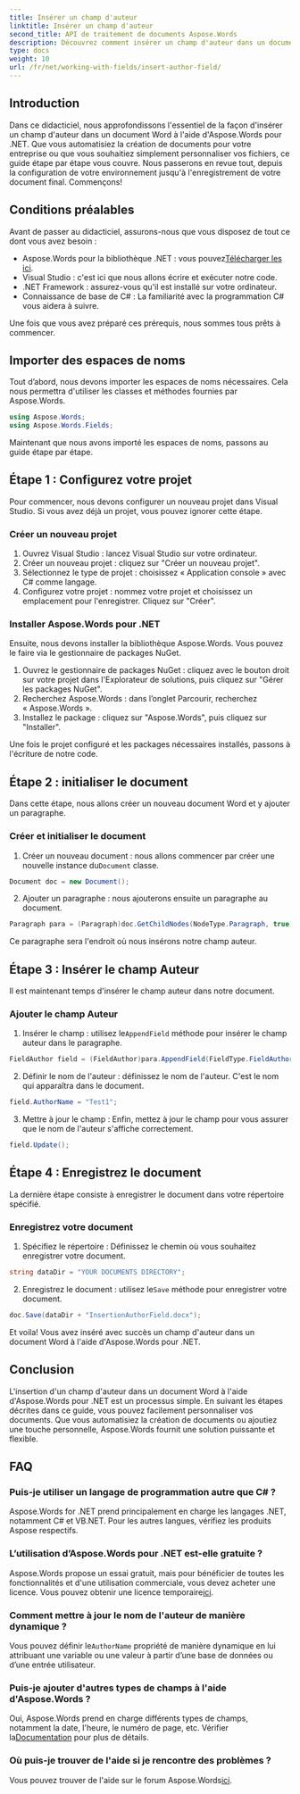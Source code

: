 ```yaml
---
title: Insérer un champ d'auteur
linktitle: Insérer un champ d'auteur
second_title: API de traitement de documents Aspose.Words
description: Découvrez comment insérer un champ d'auteur dans un document Word à l'aide d'Aspose.Words pour .NET avec notre guide étape par étape. Parfait pour automatiser la création de documents.
type: docs
weight: 10
url: /fr/net/working-with-fields/insert-author-field/
---
```

## Introduction

Dans ce didacticiel, nous approfondissons l'essentiel de la façon d'insérer un champ d'auteur dans un document Word à l'aide d'Aspose.Words pour .NET. Que vous automatisiez la création de documents pour votre entreprise ou que vous souhaitiez simplement personnaliser vos fichiers, ce guide étape par étape vous couvre. Nous passerons en revue tout, depuis la configuration de votre environnement jusqu'à l'enregistrement de votre document final. Commençons!

## Conditions préalables

Avant de passer au didacticiel, assurons-nous que vous disposez de tout ce dont vous avez besoin :

-  Aspose.Words pour la bibliothèque .NET : vous pouvez[Télécharger les ici](https://releases.aspose.com/words/net/).
- Visual Studio : c'est ici que nous allons écrire et exécuter notre code.
- .NET Framework : assurez-vous qu'il est installé sur votre ordinateur.
- Connaissance de base de C# : La familiarité avec la programmation C# vous aidera à suivre.

Une fois que vous avez préparé ces prérequis, nous sommes tous prêts à commencer.

## Importer des espaces de noms

Tout d’abord, nous devons importer les espaces de noms nécessaires. Cela nous permettra d'utiliser les classes et méthodes fournies par Aspose.Words.

```csharp
using Aspose.Words;
using Aspose.Words.Fields;
```

Maintenant que nous avons importé les espaces de noms, passons au guide étape par étape.

## Étape 1 : Configurez votre projet

Pour commencer, nous devons configurer un nouveau projet dans Visual Studio. Si vous avez déjà un projet, vous pouvez ignorer cette étape.

### Créer un nouveau projet

1. Ouvrez Visual Studio : lancez Visual Studio sur votre ordinateur.
2. Créer un nouveau projet : cliquez sur "Créer un nouveau projet".
3. Sélectionnez le type de projet : choisissez « Application console » avec C# comme langage.
4. Configurez votre projet : nommez votre projet et choisissez un emplacement pour l'enregistrer. Cliquez sur "Créer".

### Installer Aspose.Words pour .NET

Ensuite, nous devons installer la bibliothèque Aspose.Words. Vous pouvez le faire via le gestionnaire de packages NuGet.

1. Ouvrez le gestionnaire de packages NuGet : cliquez avec le bouton droit sur votre projet dans l'Explorateur de solutions, puis cliquez sur "Gérer les packages NuGet".
2. Recherchez Aspose.Words : dans l’onglet Parcourir, recherchez « Aspose.Words ».
3. Installez le package : cliquez sur "Aspose.Words", puis cliquez sur "Installer".

Une fois le projet configuré et les packages nécessaires installés, passons à l'écriture de notre code.

## Étape 2 : initialiser le document

Dans cette étape, nous allons créer un nouveau document Word et y ajouter un paragraphe.

### Créer et initialiser le document

1.  Créer un nouveau document : nous allons commencer par créer une nouvelle instance du`Document` classe.

```csharp
Document doc = new Document();
```

2. Ajouter un paragraphe : nous ajouterons ensuite un paragraphe au document.

```csharp
Paragraph para = (Paragraph)doc.GetChildNodes(NodeType.Paragraph, true)[0];
```

Ce paragraphe sera l'endroit où nous insérons notre champ auteur.

## Étape 3 : Insérer le champ Auteur

Il est maintenant temps d'insérer le champ auteur dans notre document.

### Ajouter le champ Auteur

1.  Insérer le champ : utilisez le`AppendField` méthode pour insérer le champ auteur dans le paragraphe.

```csharp
FieldAuthor field = (FieldAuthor)para.AppendField(FieldType.FieldAuthor, false);
```

2. Définir le nom de l'auteur : définissez le nom de l'auteur. C'est le nom qui apparaîtra dans le document.

```csharp
field.AuthorName = "Test1";
```

3. Mettre à jour le champ : Enfin, mettez à jour le champ pour vous assurer que le nom de l'auteur s'affiche correctement.

```csharp
field.Update();
```

## Étape 4 : Enregistrez le document

La dernière étape consiste à enregistrer le document dans votre répertoire spécifié.

### Enregistrez votre document

1. Spécifiez le répertoire : Définissez le chemin où vous souhaitez enregistrer votre document.

```csharp
string dataDir = "YOUR DOCUMENTS DIRECTORY";
```

2.  Enregistrez le document : utilisez le`Save` méthode pour enregistrer votre document.

```csharp
doc.Save(dataDir + "InsertionAuthorField.docx");
```

Et voila! Vous avez inséré avec succès un champ d'auteur dans un document Word à l'aide d'Aspose.Words pour .NET.

## Conclusion

L'insertion d'un champ d'auteur dans un document Word à l'aide d'Aspose.Words pour .NET est un processus simple. En suivant les étapes décrites dans ce guide, vous pouvez facilement personnaliser vos documents. Que vous automatisiez la création de documents ou ajoutiez une touche personnelle, Aspose.Words fournit une solution puissante et flexible.

## FAQ

### Puis-je utiliser un langage de programmation autre que C# ?

Aspose.Words for .NET prend principalement en charge les langages .NET, notamment C# et VB.NET. Pour les autres langues, vérifiez les produits Aspose respectifs.

### L’utilisation d’Aspose.Words pour .NET est-elle gratuite ?

Aspose.Words propose un essai gratuit, mais pour bénéficier de toutes les fonctionnalités et d'une utilisation commerciale, vous devez acheter une licence. Vous pouvez obtenir une licence temporaire[ici](https://purchase.aspose.com/temporary-license/).

### Comment mettre à jour le nom de l'auteur de manière dynamique ?

 Vous pouvez définir le`AuthorName` propriété de manière dynamique en lui attribuant une variable ou une valeur à partir d’une base de données ou d’une entrée utilisateur.

### Puis-je ajouter d'autres types de champs à l'aide d'Aspose.Words ?

 Oui, Aspose.Words prend en charge différents types de champs, notamment la date, l'heure, le numéro de page, etc. Vérifier la[Documentation](https://reference.aspose.com/words/net/) pour plus de détails.

### Où puis-je trouver de l'aide si je rencontre des problèmes ?

 Vous pouvez trouver de l'aide sur le forum Aspose.Words[ici](https://forum.aspose.com/c/words/8).
